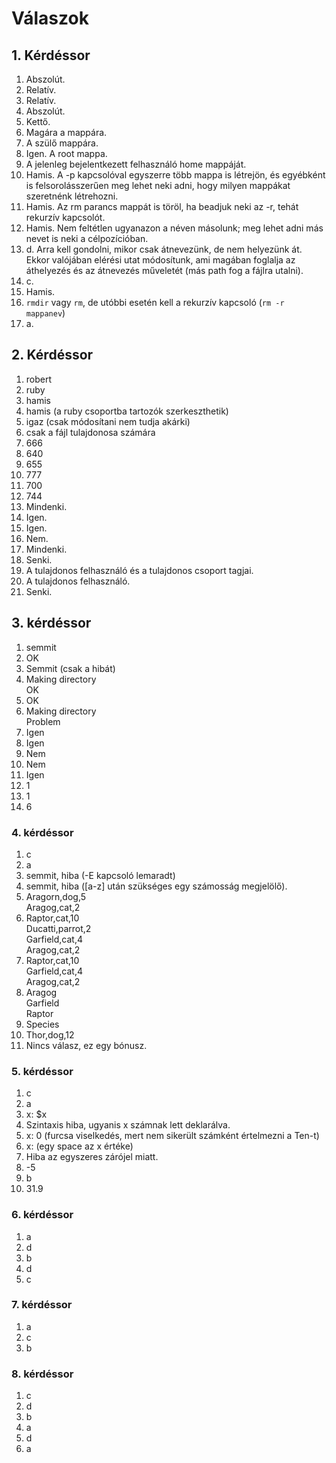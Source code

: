 # Válaszok

## 1. Kérdéssor
1. Abszolút.
2. Relatív.
3. Relatív.
4. Abszolút.
5. Kettő.
6. Magára a mappára.
7. A szülő mappára.
8. Igen. A root mappa.
9. A jelenleg bejelentkezett felhasználó home mappáját.
10. Hamis. A -p kapcsolóval egyszerre több mappa is létrejön, és egyébként is felsorolásszerűen meg lehet neki adni, hogy milyen mappákat szeretnénk létrehozni.
11. Hamis. Az rm parancs mappát is töröl, ha beadjuk neki az -r, tehát rekurzív kapcsolót.
12. Hamis. Nem feltétlen ugyanazon a néven másolunk; meg lehet adni más nevet is neki a célpozícióban.
13. d. Arra kell gondolni, mikor csak átnevezünk, de nem helyezünk át. Ekkor valójában elérési utat módosítunk, ami magában foglalja az áthelyezés és az átnevezés műveletét (más path fog a fájlra utalni).
14. c.
15. Hamis.
16. `rmdir` vagy `rm`, de utóbbi esetén kell a rekurzív kapcsoló (`rm -r mappanev`)
17. a.

## 2. Kérdéssor
1. robert
2. ruby
3. hamis
4. hamis (a ruby csoportba tartozók szerkeszthetik)
5. igaz (csak módosítani nem tudja akárki)
6. csak a fájl tulajdonosa számára
7. 666
8. 640
9. 655
10. 777
11. 700
12. 744
13. Mindenki.
14. Igen.
15. Igen.
16. Nem.
17. Mindenki.
18. Senki.
19. A tulajdonos felhasználó és a tulajdonos csoport tagjai.
20. A tulajdonos felhasználó.
21. Senki.

## 3. kérdéssor
1. semmit
2. OK
3. Semmit (csak a hibát)
4. Making directory\
   OK
5. OK
6. Making directory\
   Problem
7. Igen
8. Igen
9. Nem
10. Nem
11. Igen
12. 1
13. 1
14. 6

### 4. kérdéssor
1. c
2. a
3. semmit, hiba (-E kapcsoló lemaradt)
4. semmit, hiba ([a-z] után szükséges egy számosság megjelölő).
5. Aragorn,dog,5\
Aragog,cat,2
6. Raptor,cat,10\
Ducatti,parrot,2\
Garfield,cat,4\
Aragog,cat,2
7. Raptor,cat,10\
Garfield,cat,4\
Aragog,cat,2
8. Aragog\
Garfield\
Raptor
9. Species
10. Thor,dog,12
11. Nincs válasz, ez egy bónusz.

### 5. kérdéssor
1. c
2. a
3. x: $x
4. Szintaxis hiba, ugyanis x számnak lett deklarálva.
5. x: 0 (furcsa viselkedés, mert nem sikerült számként értelmezni a Ten-t)
6. x:   (egy space az x értéke)
7. Hiba az egyszeres zárójel miatt.
8. -5
9. b
10. 31.9

### 6. kérdéssor
1. a
2. d
3. b
4. d
5. c

### 7. kérdéssor
1. a
2. c
3. b

### 8. kérdéssor
1. c
2. d
3. b
4. a
5. d
6. a
